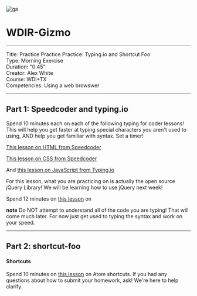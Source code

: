 ![ga](http://mobbook.generalassemb.ly/ga_cog.png)

# WDIR-Gizmo

---
Title: Practice Practice Practice: Typing.io and Shortcut Foo <br>
Type: Morning Exercise<br>
Duration: "0:45"<br>
Creator: Alex White<br>
Course: WDI+TX <br>
Competencies: Using a web browswer <br>

---

## Part 1: Speedcoder and typing.io
Spend 10 minutes each on each of the following typing for coder lessons! This will help you get faster at typing special characters you aren't used to using, AND help you get familiar with syntax. Set a timer!

[This lesson on HTML from Speedcoder](http://www.speedcoder.net/lessons/html/1/)

[This lesson on CSS from Speedcoder](http://www.speedcoder.net/lessons/css/1/)

And [this lesson on JavaScript from Typing.io](https://typing.io/lesson/javascript/jquery/traversing.js/1) 

For this lesson, what you are practicing on is actually the open source jQuery Library! We will be learning how to use jQuery next week! 

Spend 12 minutes on [this lesson](http://www.speedcoder.net/lessons/js/1/) on 

**note** Do NOT attempt to understand all of the code you are typing! That will come much later. For now just get used to typing the syntax and work on your speed. 

<hr>

## Part 2: shortcut-foo
#### Shortcuts
Spend 10 minutes on [this lesson](https://www.shortcutfoo.com/app/dojos/atom-mac) on Atom shortcuts.
If you had any questions about how to submit your homework, ask! We're here to help clarify.
